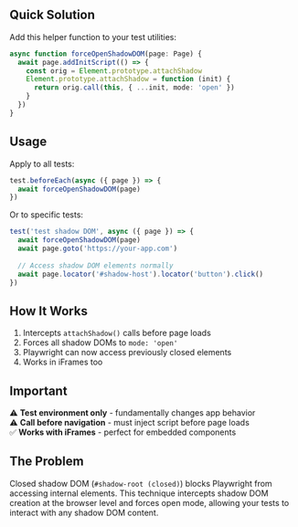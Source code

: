 ## Quick Solution

Add this helper function to your test utilities:

```typescript
async function forceOpenShadowDOM(page: Page) {
  await page.addInitScript(() => {
    const orig = Element.prototype.attachShadow
    Element.prototype.attachShadow = function (init) {
      return orig.call(this, { ...init, mode: 'open' })
    }
  })
}
```

## Usage

Apply to all tests:

```typescript
test.beforeEach(async ({ page }) => {
  await forceOpenShadowDOM(page)
})
```

Or to specific tests:

```typescript
test('test shadow DOM', async ({ page }) => {
  await forceOpenShadowDOM(page)
  await page.goto('https://your-app.com')
  
  // Access shadow DOM elements normally
  await page.locator('#shadow-host').locator('button').click()
})
```

## How It Works

1. Intercepts `attachShadow()` calls before page loads
2. Forces all shadow DOMs to `mode: 'open'`
3. Playwright can now access previously closed elements
4. Works in iFrames too

## Important

⚠️ **Test environment only** - fundamentally changes app behavior  
⚠️ **Call before navigation** - must inject script before page loads  
✅ **Works with iFrames** - perfect for embedded components

## The Problem

Closed shadow DOM (`#shadow-root (closed)`) blocks Playwright from accessing internal elements. This technique intercepts shadow DOM creation at the browser level and forces open mode, allowing your tests to interact with any shadow DOM content.
